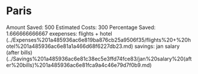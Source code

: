 # Paris

Amount Saved: 500
Estimated Costs: 300
Percentage Saved: 1.666666666667
exepenses: flights + hotel (../Expenses%201a485936ac6e819ba876cb25a9506f35/flights%20+%20hotel%201a485936ac6e81a1a466d68f6227db23.md)
savings: jan salary (after bills) (../Savings%201a485936ac6e81c38ec5e3ffd74fce83/jan%20salary%20(after%20bills)%201a485936ac6e81fca9a4c46e79d7f0b9.md)